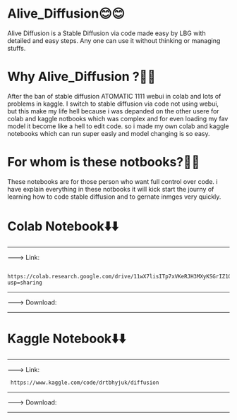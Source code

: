 # Alive_Diffusion😊😊
Alive Diffusion is a Stable Diffusion via code made easy by LBG with detailed  and easy steps.
Any one can use it without thinking or managing stuffs.


# Why Alive_Diffusion ?🤔🤔
After the ban of stable diffusion ATOMATIC 1111 webui in colab and lots of problems in kaggle.
I switch to stable diffusion via code not using webui, but this make my life hell because i was 
depanded on the other usere for colab and kaggle notbooks which was complex and for even loading
my fav model it become like a hell to edit code. so i made my own colab and kaggle notebooks 
which can run super easly and model changing is so easy. 


# For whom is these notbooks?🧐🧐

These notebooks are for those person who want full control over code. i have explain everything in these notbooks
it will kick start the journy of learning how to code stable diffusion and to gernate inmges very quickly.


# Colab Notebook⬇️⬇️
---
---> Link:

     https://colab.research.google.com/drive/11wX7lisITp7xVKeRJH3MXyKSGrIZ1QnB?usp=sharing 
---
---> Download:

---

# Kaggle Notebook⬇️⬇️
---
---> Link:

     https://www.kaggle.com/code/drtbhyjuk/diffusion
---
---> Download:

---


